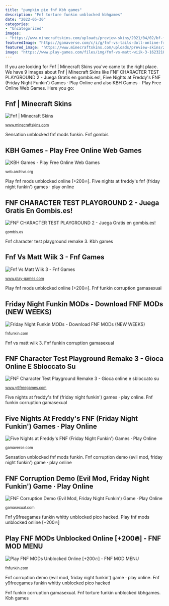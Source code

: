 ```yaml
---
title: "pumpkin pie fnf Kbh games"
description: "Fnf torture funkin unblocked kbhgames"
date: "2022-05-30"
categories:
- "Uncategorized"
images:
- "https://www.minecraftskins.com/uploads/preview-skins/2021/04/02/bf-from-fnf-17333755.png?v397"
featuredImage: "https://gamaverse.com/c/i/g/fnf-vs-tails-doll-online-friday-night-funkin.jpg"
featured_image: "https://www.minecraftskins.com/uploads/preview-skins/2021/04/02/bf-from-fnf-17333755.png?v397"
image: "https://www.play-games.com/files/img/fnf-vs-matt-wiik-3-1623218544.jpg"
---
```


If you are looking for Fnf | Minecraft Skins you've came to the right place. We have 9 Images about Fnf | Minecraft Skins like FNF CHARACTER TEST PLAYGROUND 2 - Juega Gratis en gombis.es!, Five Nights at Freddy&#039;s FNF (Friday Night Funkin&#039;) Games · Play Online and also KBH Games - Play Free Online Web Games. Here you go:

## Fnf | Minecraft Skins

![Fnf | Minecraft Skins](https://www.minecraftskins.com/uploads/preview-skins/2021/04/02/bf-from-fnf-17333755.png?v397 "Fnf funkin tails")

<small>www.minecraftskins.com</small>

Sensation unblocked fnf mods funkin. Fnf gombis

## KBH Games - Play Free Online Web Games

![KBH Games - Play Free Online Web Games](http://web.archive.org/web/20210707023756/https://img.kbhgames.com/2021/07/FNF-vs-Mag-Agent.jpg "Friday night funkin mods")

<small>web.archive.org</small>

Play fnf mods unblocked online [+200🔥]. Five nights at freddy&#039;s fnf (friday night funkin&#039;) games · play online

## FNF CHARACTER TEST PLAYGROUND 2 - Juega Gratis En Gombis.es!

![FNF CHARACTER TEST PLAYGROUND 2 - Juega Gratis en gombis.es!](https://o.gombis.com/image/02cf134deaac06c287ed8504fb485743.png?w=180&amp;h=145&amp;crop-to-fit&amp;sa=jpg&amp;q=89 "Fnf character test playground 2")

<small>gombis.es</small>

Fnf character test playground remake 3. Kbh games

## Fnf Vs Matt Wiik 3 - Fnf Games

![Fnf Vs Matt Wiik 3 - Fnf Games](https://www.play-games.com/files/img/fnf-vs-matt-wiik-3-1623218544.jpg "Kbh games")

<small>www.play-games.com</small>

Play fnf mods unblocked online [+200🔥]. Fnf funkin corruption gamasexual

## Friday Night Funkin MODs - Download FNF MODs (NEW WEEKS)

![Friday Night Funkin MODs - Download FNF MODs (NEW WEEKS)](https://fnfunkin.com/wp-content/uploads/photo-gallery/imported_from_media_libray/thumb/vs-omni-man.jpg?bwg=1628036351 "Fnf y9freegames funkin whitty unblocked pico hacked")

<small>fnfunkin.com</small>

Fnf vs matt wiik 3. Fnf funkin corruption gamasexual

## FNF Character Test Playground Remake 3 - Gioca Online E Sbloccato Su

![FNF Character Test Playground Remake 3 - Gioca online e sbloccato su](https://www.y9freegames.com/wp-content/uploads/thumbs/custom/F/FNF-Character-Test-Playground-Remake-3.jpg "Friday night funkin mods")

<small>www.y9freegames.com</small>

Five nights at freddy&#039;s fnf (friday night funkin&#039;) games · play online. Fnf funkin corruption gamasexual

## Five Nights At Freddy&#039;s FNF (Friday Night Funkin&#039;) Games · Play Online

![Five Nights at Freddy&#039;s FNF (Friday Night Funkin&#039;) Games · Play Online](https://gamaverse.com/c/i/g/fnf-vs-tails-doll-online-friday-night-funkin.jpg "Fnf funkin corruption gamasexual")

<small>gamaverse.com</small>

Sensation unblocked fnf mods funkin. Fnf corruption demo (evil mod, friday night funkin&#039;) game · play online

## FNF Corruption Demo (Evil Mod, Friday Night Funkin&#039;) Game · Play Online

![FNF Corruption Demo (Evil Mod, Friday Night Funkin&#039;) Game · Play Online](https://gamasexual.com/c/i/g/fnf-vs-torture-mag-agent-demo-friday-night-funkin.jpg "Fnf character test playground 2")

<small>gamasexual.com</small>

Fnf y9freegames funkin whitty unblocked pico hacked. Play fnf mods unblocked online [+200🔥]

## Play FNF MODs Unblocked Online [+200🔥] - FNF MOD MENU

![Play FNF MODs Unblocked Online [+200🔥] - FNF MOD MENU](https://fnfunkin.com/wp-content/uploads/photo-gallery/imported_from_media_libray/thumb/cyber-sensation-unblocked.jpg?bwg=1630879048 "Fnf corruption demo (evil mod, friday night funkin&#039;) game · play online")

<small>fnfunkin.com</small>

Fnf corruption demo (evil mod, friday night funkin&#039;) game · play online. Fnf y9freegames funkin whitty unblocked pico hacked

Fnf funkin corruption gamasexual. Fnf torture funkin unblocked kbhgames. Kbh games
